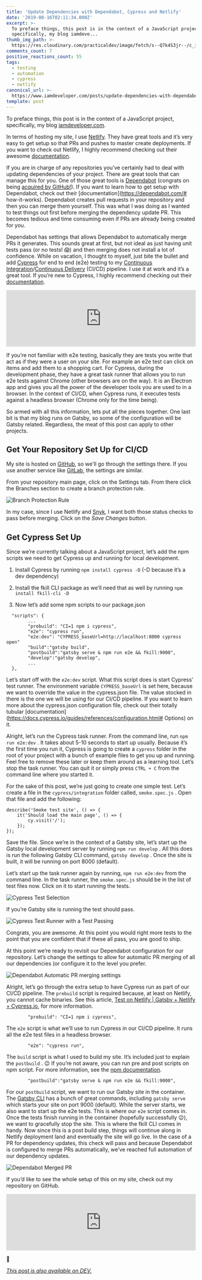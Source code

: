 ```yaml
---
title: 'Update Dependencies with Dependabot, Cypress and Netlify'
date: '2019-08-16T02:11:34.000Z'
excerpt: >-
  To preface things, this post is in the context of a JavaScript project,
  specifically, my blog iamdeve...
thumb_img_path: >-
  https://res.cloudinary.com/practicaldev/image/fetch/s--Q7k4S3jr--/c_imagga_scale,f_auto,fl_progressive,h_420,q_auto,w_1000/https://thepracticaldev.s3.amazonaws.com/i/jivsyirs8gft16kuji62.png
comments_count: 7
positive_reactions_count: 55
tags:
  - testing
  - automation
  - cypress
  - netlify
canonical_url: >-
  https://www.iamdeveloper.com/posts/update-dependencies-with-dependabot-cypress-and-netlify-3lkf/
template: post
---
```


To preface things, this post is in the context of a JavaScript project, specifically, my blog [iamdeveloper.com](https://iamdeveloper.com).

In terms of hosting my site, I use [Netlify](https://www.netlify.com). They have great tools and it’s very easy to get setup so that PRs and pushes to master create deployments. If you want to check out Netlify, I highly recommend checking out their awesome [documentation](https://www.netlify.com/docs/).

If you are in charge of any repositories you’ve certainly had to deal with updating dependencies of your project. There are great tools that can manage this for you. One of those great tools is [Dependabot](https://dependabot.com) (congrats on being [acquired by GitHub!](https://dependabot.com/blog/hello-github/)). If you want to learn how to get setup with Dependabot, check out their [documentation](https://dependabot.com/# how-it-works). Dependabot creates pull requests in your repository and then you can merge them yourself. This was what I was doing as I wanted to test things out first before merging the dependency update PR. This becomes tedious and time consuming even if PRs are already being created for you.

Dependabot has settings that allows Dependabot to automatically merge PRs it generates. This sounds great at first, but not ideal as just having unit tests pass (or no tests! 😱) and then merging does not install a lot of confidence. While on vacation, I thought to myself, just bite the bullet and add [Cypress](https://cypress.io) for end to end (e2e) testing to my [Continuous Integration](https://en.wikipedia.org/wiki/Continuous_integration)/[Continuous Delivery](https://en.wikipedia.org/wiki/Continuous_delivery) (CI/CD) pipeline. I use it at work and it’s a great tool. If you’re new to Cypress, I highly recommend checking out their [documentation](https://docs.cypress.io).

<iframe class="liquidTag" src="https://dev.to/embed/twitter?args=1161457130530123776" style="border: 0; width: 100%;"></iframe>

If you’re not familiar with e2e testing, basically they are tests you write that act as if they were a user on your site. For example an e2e test can click on items and add them to a shopping cart. For Cypress, during the development phase, they have a great task runner that allows you to run e2e tests against Chrome (other browsers are on the way). It is an Electron app and gives you all the power of the developer tools you are used to in a browser. In the context of CI/CD, when Cypress runs, it executes tests against a headless browser (Chrome only for the time being).

So armed with all this information, lets put all the pieces together. One last bit is that my blog runs on Gatsby, so some of the configuration will be Gatsby related. Regardless, the meat of this post can apply to other projects.

## Get Your Repository Set Up for CI/CD

My site is hosted on [GitHub](https://github.com), so we'll go through the settings there. If you use another service like [GitLab](https://gitlab.com), the settings are similar.

From your repository main page, click on the Settings tab. From there click the Branches section to create a branch protection rule.

![Branch Protection Rule](https://www.iamdeveloper.com/img/branch_protection_rules.png 'Branch Protection Rule')

In my case, since I use Netlify and [Snyk](https://snyk.io), I want both those status checks to pass before merging. Click on the _Save Changes_ button.

## Get Cypress Set Up

Since we’re currently talking about a JavaScript project, let’s add the npm scripts we need to get Cypress up and running for local development.

1. Install Cypress by running
   `npm install cypress -D`
   (-D because it’s a dev dependency)
2. Install the fkill CLI package as we’ll need that as well by running
   `npm install fkill-cli -D`

3. Now let’s add some npm scripts to our package.json

```
  "scripts": {
		...
    	"prebuild": "CI=1 npm i cypress",
    	"e2e": "cypress run",
    	"e2e:dev": "CYPRESS_baseUrl=http://localhost:8000 cypress open"
		"build":"gatsby build",
		"postbuild":"gatsby serve & npm run e2e && fkill:9000",
		"develop":"gatsby develop",
		...
  },
```

Let’s start off with the
`e2e:dev`
script. What this script does is start Cypress’ test runner. The environment variable
`CYPRESS_baseUrl`
is set here, because we want to override the value in the cypress.json file. The value stocked in there is the one we will be using for our CI/CD pipeline. If you want to learn more about the cypress.json configuration file, check out their totally tubular [documentation](https://docs.cypress.io/guides/references/configuration.html# Options) on it.

Alright, let’s run the Cypress task runner. From the command line, run
`npm run e2e:dev`
. It takes about 5-10 seconds to start up usually. Because it’s the first time you run it, Cypress is going to create a
`cypress`
folder in the root of your project with a bunch of example files to get you up and running. Feel free to remove these later or keep them around as a learning tool. Let’s stop the task runner. You can quit it or simply press
`CTRL + C`
from the command line where you started it.

For the sake of this post, we’re just going to create one simple test. Let’s create a file in the
`cypress/integration`
folder called,
`smoke.spec.js`
. Open that file and add the following:

```
describe('Smoke test site', () => {
    it('Should load the main page', () => {
        cy.visit('/');
    });
});
```

Save the file. Since we’re in the context of a Gatsby site, let’s start up the Gatsby local development server by running
`npm run develop`
. All this does is run the following Gatsby CLI command,
`gatsby develop`
. Once the site is built, it will be running on port 8000 (default).

Let’s start up the task runner again by running,
`npm run e2e:dev`
from the command line. In the task runner, the
`smoke.spec.js`
should be in the list of test files now. Click on it to start running the tests.

![Cypress Test Selection](https://www.iamdeveloper.com/img/cypress_test_selection.png 'Cypress Test Selection')

If you’re Gatsby site is running the test should pass.

![Cypress Test Runner with a Test Passing](https://www.iamdeveloper.com/img/cypress_test_runner.png 'Cypress Test Runner with a Test Passing')

Congrats, you are awesome. At this point you would right more tests to the point that you are confident that if these all pass, you are good to ship.

At this point we’re ready to revisit our Dependabot configuration for our repository. Let’s change the settings to allow for automatic PR merging of all our dependencies (or configure it to the level you prefer.

![Dependabot Automatic PR merging settings](https://www.iamdeveloper.com/img/dependabot_settings.png 'Dependabot Automatic PR merging settings')

Alright, let’s go through the extra setup to have Cypress run as part of our CI/CD pipeline. The
`prebuild`
script is required because, at least on Netlify, you cannot cache binaries. See this article, [Test on Netlify | Gatsby + Netlify + Cypress.io](https://gatsby-blog-0a5be4.netlify.com/test-on-netlify/), for more information.

```
    	"prebuild": "CI=1 npm i cypress",
```

The
`e2e`
script is what we’ll use to run Cypress in our CI/CD pipeline. It runs all the e2e test files in a headless browser.

```
    	"e2e": "cypress run",
```

The
`build`
script is what I used to build my site. It’s included just to explain the
`postbuild`
. 😉 If you’re not aware, you can run pre and post scripts on npm script. For more information, see the [npm documentation](https://docs.npmjs.com/misc/scripts).

```
		"postbuild":"gatsby serve & npm run e2e && fkill:9000",
```

For our
`postbuild`
script, we want to run our Gatsby site in the container. The [Gatsby CLI](https://www.gatsbyjs.org/docs/gatsby-cli) has a bunch of great commands, including
`gatsby serve`
which starts your site on port 9000 (default). While the server starts, we also want to start up the e2e tests. This is where our
`e2e`
script comes in. Once the tests finish running in the container (hopefully successfully 😉), we want to gracefully stop the site. This is where the fkill CLI comes in handy. Now since this is a post build step, things will continue along in Netlify deployment land and eventually the site will go live. In the case of a PR for dependency updates, this check will pass and because Dependabot is configured to merge PRs automatically, we’ve reached full automation of our dependency updates.

![Dependabot Merged PR](https://raw.githubusercontent.com/nickytonline/www.iamdeveloper.com/master/static/img/dependabot_merged_pr.png 'Dependabot Merged PR')

If you’d like to see the whole setup of this on my site, check out my repository on GitHub.

<iframe class="liquidTag" src="https://dev.to/embed/github?args=https%3A%2F%2Fgithub.com%2Fnickytonline%2Fwww.iamdeveloper.com" style="border: 0; width: 100%;"></iframe>

👋

_[This post is also available on DEV.](https://dev.to/nickytonline/update-dependencies-with-dependabot-cypress-and-netlify-3lkf)_

<script>
const parent = document.getElementsByTagName('head')[0];
const script = document.createElement('script');
script.type = 'text/javascript';
script.src = 'https://cdnjs.cloudflare.com/ajax/libs/iframe-resizer/4.1.1/iframeResizer.min.js';
script.charset = 'utf-8';
script.onload = function() {
    window.iFrameResize({}, '.liquidTag');
};
parent.appendChild(script);
</script>
